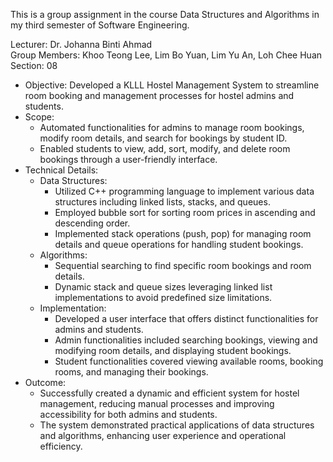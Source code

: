 This is a group assignment in the course Data Structures and Algorithms in my third semester of Software Engineering.

Lecturer: Dr. Johanna Binti Ahmad  
Group Members: Khoo Teong Lee, Lim Bo Yuan, Lim Yu An, Loh Chee Huan  
Section: 08

- Objective: Developed a KLLL Hostel Management System to streamline room booking and management processes for hostel admins and students.
- Scope:
  - Automated functionalities for admins to manage room bookings, modify room details, and search for bookings by student ID.
  - Enabled students to view, add, sort, modify, and delete room bookings through a user-friendly interface.
- Technical Details:
  - Data Structures:
    - Utilized C++ programming language to implement various data structures including linked lists, stacks, and queues.
    - Employed bubble sort for sorting room prices in ascending and descending order.
    - Implemented stack operations (push, pop) for managing room details and queue operations for handling student bookings.
  - Algorithms:
    - Sequential searching to find specific room bookings and room details.
    - Dynamic stack and queue sizes leveraging linked list implementations to avoid predefined size limitations.
  - Implementation:
    - Developed a user interface that offers distinct functionalities for admins and students.
    - Admin functionalities included searching bookings, viewing and modifying room details, and displaying student bookings.
    - Student functionalities covered viewing available rooms, booking rooms, and managing their bookings.
- Outcome:
  - Successfully created a dynamic and efficient system for hostel management, reducing manual processes and improving accessibility for both admins and students.
  - The system demonstrated practical applications of data structures and algorithms, enhancing user experience and operational efficiency.
